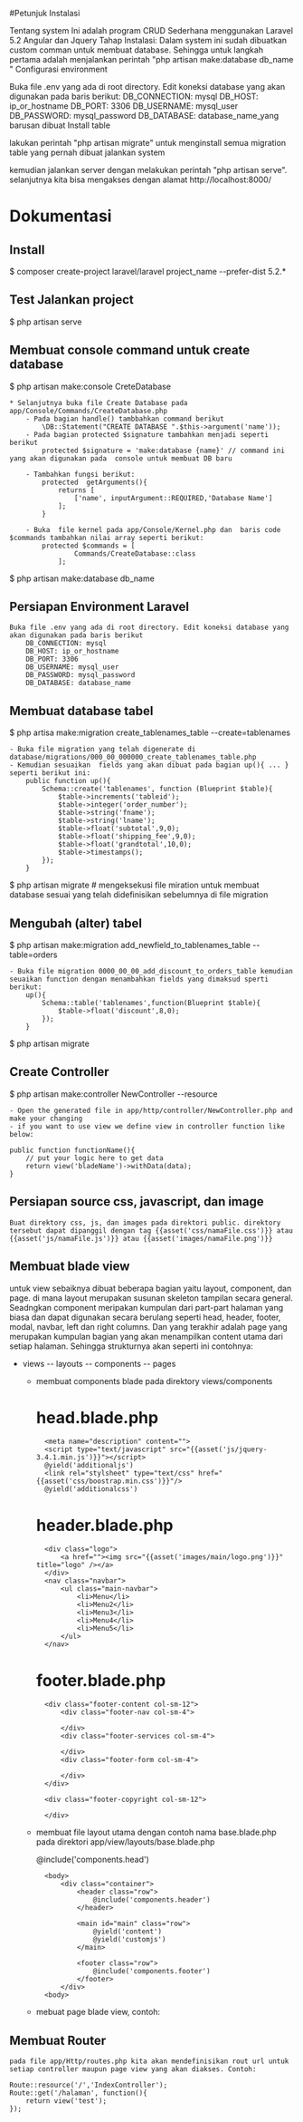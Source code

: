 #Petunjuk Instalasi

Tentang system
Ini adalah program CRUD Sederhana menggunakan Laravel 5.2 Angular dan Jquery
Tahap Instalasi:
Dalam system ini sudah dibuatkan custom comman untuk membuat database. Sehingga untuk langkah pertama adalah menjalankan perintah "php artisan make:database db_name "
Configurasi environment

Buka file .env yang ada di root directory. Edit koneksi database yang akan digunakan pada baris berikut:
DB_CONNECTION: mysql
DB_HOST: ip_or_hostname
DB_PORT: 3306
DB_USERNAME: mysql_user
DB_PASSWORD: mysql_password
DB_DATABASE: database_name_yang barusan dibuat
Install table

lakukan perintah "php artisan migrate" untuk menginstall semua migration table yang pernah dibuat
jalankan system

kemudian jalankan server dengan melakukan perintah "php artisan serve". selanjutnya kita bisa mengakses dengan alamat http://localhost:8000/


# Dokumentasi

## Install

$ composer create-project laravel/laravel project_name --prefer-dist 5.2.*



## Test Jalankan project

$  php artisan serve


## Membuat console command untuk create database

$ php artisan make:console CreteDatabase

	* Selanjutnya buka file Create Database pada app/Console/Commands/CreateDatabase.php
		- Pada bagian handle() tambbahkan command berikut
			\DB::Statement("CREATE DATABASE ".$this->argument('name'));
		- Pada bagian protected $signature tambahkan menjadi seperti berikut
			protected $signature = 'make:database {name}' // command ini yang akan digunakan pada  console untuk membuat DB baru

		- Tambahkan fungsi berikut:
			protected  getArguments(){
				returns [
					['name', inputArgument::REQUIRED,'Database Name']
				];
			}

		- Buka  file kernel pada app/Console/Kernel.php dan  baris code $commands tambahkan nilai array seperti berikut:
			protected $commands = [
					Commands/CreateDatabase::class
				];

$ php artisan make:database db_name

## Persiapan Environment Laravel
	Buka file .env yang ada di root directory. Edit koneksi database yang akan digunakan pada baris berikut
		DB_CONNECTION: mysql
		DB_HOST: ip_or_hostname
		DB_PORT: 3306
		DB_USERNAME: mysql_user
		DB_PASSWORD: mysql_password
		DB_DATABASE: database_name


## Membuat database tabel

$ php artisa make:migration create_tablenames_table --create=tablenames

	- Buka file migration yang telah digenerate di database/migrations/000_00_000000_create_tablenames_table.php
	- Kemudian sesuaikan  fields yang akan dibuat pada bagian up(){ ... } seperti berikut ini:
		public function up(){
			Schema::create('tablenames', function (Blueprint $table){
				$table->increments('tableid');
				$table->integer('order_number');
				$table->string('fname');
				$table->string('lname');
				$table->float('subtotal',9,0);
				$table->float('shipping_fee',9,0);
				$table->float('grandtotal',10,0);
				$table->timestamps();
			});
		}

$ php artisan migrate  #  mengeksekusi file miration untuk membuat database sesuai yang telah didefinisikan sebelumnya di file migration


## Mengubah (alter) tabel

$ php artisan make:migration add_newfield_to_tablenames_table --table=orders

	- Buka file migration 0000_00_00_add_discount_to_orders_table kemudian seuaikan function dengan menambahkan fields yang dimaksud sperti berikut:
		up(){
			Schema::table('tablenames',function(Blueprint $table){
				$table->float('discount',8,0);
			});
		}

$ php artisan migrate


## Create Controller

$ php artisan make:controller NewController --resource

	- Open the generated file in app/http/controller/NewController.php and make your changing
	- if you want to use view we define view in controller function like below:

	public function functionName(){
		// put your logic here to get data
		return view('bladeName')->withData(data);
	}

## Persiapan source css, javascript, dan image
	Buat direktory css, js, dan images pada direktori public. direktory tersebut dapat dipanggil dengan tag {{asset('css/namaFile.css')}} atau {{asset('js/namaFile.js')}} atau {{asset('images/namaFile.png')}}

## Membuat blade view

untuk view sebaiknya dibuat beberapa bagian yaitu layout, component, dan page. di mana layout merupakan susunan skeleton tampilan secara general. Seadngkan component meripakan kumpulan dari part-part halaman yang biasa dan dapat digunakan secara berulang seperti head, header, footer, modal, navbar, left dan right columns. Dan yang terakhir adalah page yang merupakan kumpulan bagian yang akan menampilkan content utama dari setiap halaman. Sehingga strukturnya akan seperti ini contohnya:

- views
-- layouts
-- components
-- pages

	* membuat components  blade pada direktory views/components
		# head.blade.php
			<meta name="description" content="">
			<script type="text/javascript" src="{{asset('js/jquery-3.4.1.min.js')}}"></script>
			@yield('additionaljs')
			<link rel="stylsheet" type="text/css" href="{{asset('css/boostrap.min.css')}}"/>
			@yield('additionalcss')

		# header.blade.php
			<div class="logo">
				<a href=""><img src="{{asset('images/main/logo.png')}}" title="logo" /></a>
			</div>
			<nav class="navbar">
				<ul class="main-navbar">
					<li>Menu</li>
					<li>Menu2</li>
					<li>Menu3</li>
					<li>Menu4</li>
					<li>Menu5</li>
				</ul>
			</nav>

		# footer.blade.php
			<div class="footer-content col-sm-12">
				<div class="footer-nav col-sm-4">

				</div>
				<div class="footer-services col-sm-4">

				</div>
				<div class="footer-form col-sm-4">

				</div>
			</div>

			<div class="footer-copyright col-sm-12">

			</div>


	* membuat file layout utama dengan contoh nama base.blade.php pada direktori app/view/layouts/base.blade.php
		<html>
			<head>
				@include('components.head')
			</head>

			<body>
				<div class="container">
					<header class="row">
						@include('components.header')
					</header>

					<main id="main" class="row">
						@yield('content')
						@yield('customjs')
					</main>

					<footer class="row">
						@include('components.footer')
					</footer>
				</div>
			<body>
		</html>


	* mebuat page blade view, contoh:

## Membuat Router
	pada file app/Http/routes.php kita akan mendefinisikan rout url untuk setiap controller maupun page view yang akan diakses. Contoh:

	Route::resource('/','IndexController');
	Route::get('/halaman', function(){
		return view('test');
	});
